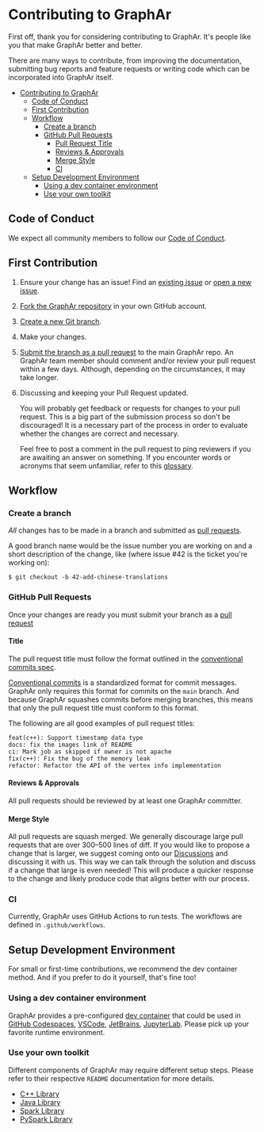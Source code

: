 # Contributing to GraphAr

First off, thank you for considering contributing to GraphAr. It's
people like you that make GraphAr better and better.

There are many ways to contribute, from improving the documentation,
submitting bug reports and feature requests or writing code which can
be incorporated into GraphAr itself.

- [Contributing to GraphAr](#contributing-to-graphar)
  - [Code of Conduct](#code-of-conduct)
  - [First Contribution](#first-contribution)
  - [Workflow](#workflow)
    - [Create a branch](#create-a-branch)
    - [GitHub Pull Requests](#github-pull-requests)
      - [Pull Request Title](#pull-request-title)
      - [Reviews & Approvals](#reviews--approvals)
      - [Merge Style](#merge-style)
      - [CI](#ci)
  - [Setup Development Environment](#setup-development-environment)
    - [Using a dev container environment](#using-a-dev-container-environment)
    - [Use your own toolkit](#use-your-own-toolkit)

## Code of Conduct

We expect all community members to follow our [Code of Conduct](https://www.apache.org/foundation/policies/conduct.html).

## First Contribution

1. Ensure your change has an issue! Find an [existing issue](https://github.com/apache/graphar/issues) or [open a new issue](https://github.com/apache/graphar/issues/new).
1. [Fork the GraphAr repository](https://github.com/apache/graphar/fork) in your own GitHub account.
1. [Create a new Git branch](https://help.github.com/en/github/collaborating-with-issues-and-pull-requests/creating-and-deleting-branches-within-your-repository).
1. Make your changes.
1. [Submit the branch as a pull request](https://help.github.com/en/github/collaborating-with-issues-and-pull-requests/creating-a-pull-request-from-a-fork) to the main GraphAr repo. An GraphAr team member should comment and/or review your pull request within a few days. Although, depending on the circumstances, it may take longer.
1. Discussing and keeping your Pull Request updated. 

   You will probably get feedback or requests for changes to your pull request. This is a big part of the submission process so don't be discouraged! It is a necessary part of the process in order to evaluate whether the changes are correct and necessary.

   Feel free to post a comment in the pull request to ping reviewers if you are awaiting an answer on something. If you encounter words or acronyms that seem unfamiliar, refer to this [glossary](https://chromium.googlesource.com/chromiumos/docs/+/HEAD/glossary.md).

## Workflow

### Create a branch

*All* changes has to be made in a branch and submitted as [pull requests](#github-pull-requests). 

A good branch name would be the issue number you are working on and a short description of the change,
like (where issue \#42 is the ticket you're working on):

``` shell
$ git checkout -b 42-add-chinese-translations
```

### GitHub Pull Requests

Once your changes are ready you must submit your branch as a [pull request](
https://github.com/apache/graphar/pulls)

#### Title

The pull request title must follow the format outlined in the [conventional commits spec](https://www.conventionalcommits.org). 

[Conventional commits](https://www.conventionalcommits.org) is a standardized format for commit messages. 
GraphAr only requires this format for commits on the `main` branch. And because GraphAr squashes commits before merging branches, this means that only the pull request title must conform to this format.

The following are all good examples of pull request titles:

```text
feat(c++): Support timestamp data type
docs: fix the images link of README
ci: Mark job as skipped if owner is not apache
fix(c++): Fix the bug of the memory leak
refactor: Refactor the API of the vertex info implementation
```

#### Reviews & Approvals

All pull requests should be reviewed by at least one GraphAr committer.

#### Merge Style

All pull requests are squash merged.
We generally discourage large pull requests that are over 300–500 lines of diff.
If you would like to propose a change that is larger, we suggest
coming onto our [Discussions](https://github.com/apache/graphar/discussions) and discussing it with us.
This way we can talk through the solution and discuss if a change that large is even needed!
This will produce a quicker response to the change and likely produce code that aligns better with our process.

### CI

Currently, GraphAr uses GitHub Actions to run tests. The workflows are defined in `.github/workflows`.

## Setup Development Environment

For small or first-time contributions, we recommend the dev container method. And if you prefer to do it yourself, that's fine too!

### Using a dev container environment

GraphAr provides a pre-configured [dev container](https://containers.dev/)
that could be used in [GitHub Codespaces](https://github.com/features/codespaces),
[VSCode](https://code.visualstudio.com/docs/devcontainers/containers), [JetBrains](https://www.jetbrains.com/remote-development/gateway/),
[JupyterLab](https://jupyterlab.readthedocs.io/en/stable/).
Please pick up your favorite runtime environment.

### Use your own toolkit

Different components of GraphAr may require different setup steps. Please refer to their respective `README` documentation for more details.

- [C++ Library](cpp/README.md)
- [Java Library](java/README.md)
- [Spark Library](spark/README.md)
- [PySpark Library](pyspark/README.md)
